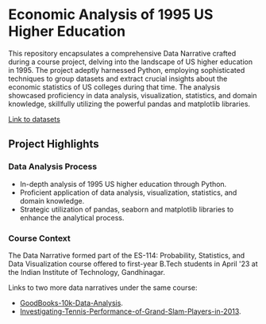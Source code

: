 # Economic Analysis of 1995 US Higher Education

This repository encapsulates a comprehensive Data Narrative crafted during a course project, delving into the landscape of US higher education in 1995. The project adeptly harnessed Python, employing sophisticated techniques to group datasets and extract crucial insights about the economic statistics of US colleges during that time. The analysis showcased proficiency in data analysis, visualization, statistics, and domain knowledge, skillfully utilizing the powerful pandas and matplotlib libraries.

[Link to datasets](https://lib.stat.cmu.edu/datasets/colleges/) 
## Project Highlights

### Data Analysis Process
- In-depth analysis of 1995 US higher education through Python.
- Proficient application of data analysis, visualization, statistics, and domain knowledge.
- Strategic utilization of pandas, seaborn and matplotlib libraries to enhance the analytical process.

### Course Context
The Data Narrative formed part of the ES-114: Probability, Statistics, and Data Visualization course offered to first-year B.Tech students in April '23 at the Indian Institute of Technology, Gandhinagar.

Links to two more data narratives under the same course:
- [GoodBooks-10k-Data-Analysis](https://github.com/Sparky1743/GoodBooks-10k-Data-Analysis).
- [Investigating-Tennis-Performance-of-Grand-Slam-Players-in-2013](https://github.com/Sparky1743/Investigating-Tennis-Performance-of-Grand-Slam-Players-in-2013).
